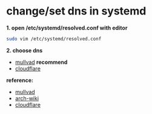 # change/set dns in systemd

**1. open /etc/systemd/resolved.conf with editor**
```bash
sudo vim /etc/systemd/resolved.conf
```

**2. choose dns**
- [mullvad](https://mullvad.net/en/help/dns-over-https-and-dns-over-tls) **recommend**
- [cloudflare](https://developers.cloudflare.com/1.1.1.1/ip-addresses/)

**reference:**
- [mullvad](https://mullvad.net/en/help/dns-over-https-and-dns-over-tls)
- [arch-wiki](https://wiki.archlinux.org/title/Domain_name_resolution#DNS_servers)
- [cloudflare](https://developers.cloudflare.com/1.1.1.1/setup/linux/)
